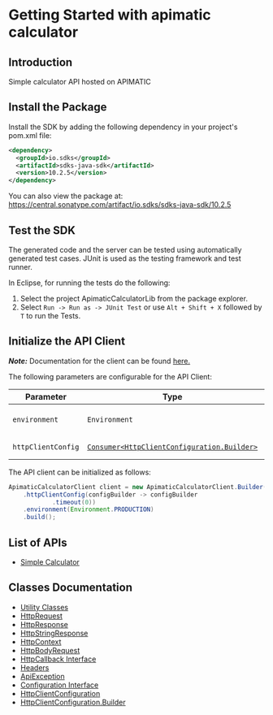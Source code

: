 
# Getting Started with apimatic calculator

## Introduction

Simple calculator API hosted on APIMATIC

## Install the Package

Install the SDK by adding the following dependency in your project's pom.xml file:

```xml
<dependency>
  <groupId>io.sdks</groupId>
  <artifactId>sdks-java-sdk</artifactId>
  <version>10.2.5</version>
</dependency>
```

You can also view the package at:
https://central.sonatype.com/artifact/io.sdks/sdks-java-sdk/10.2.5

## Test the SDK

The generated code and the server can be tested using automatically generated test cases.
JUnit is used as the testing framework and test runner.

In Eclipse, for running the tests do the following:

1. Select the project ApimaticCalculatorLib from the package explorer.
2. Select `Run -> Run as -> JUnit Test` or use `Alt + Shift + X` followed by `T` to run the Tests.

## Initialize the API Client

**_Note:_** Documentation for the client can be found [here.](https://www.github.com/Syed-Subtain/sdks-java-java-sdk/tree/10.2.5/doc/client.md)

The following parameters are configurable for the API Client:

| Parameter | Type | Description |
|  --- | --- | --- |
| `environment` | `Environment` | The API environment. <br> **Default: `Environment.PRODUCTION`** |
| `httpClientConfig` | [`Consumer<HttpClientConfiguration.Builder>`](https://www.github.com/Syed-Subtain/sdks-java-java-sdk/tree/10.2.5/doc/http-client-configuration-builder.md) | Set up Http Client Configuration instance. |

The API client can be initialized as follows:

```java
ApimaticCalculatorClient client = new ApimaticCalculatorClient.Builder()
    .httpClientConfig(configBuilder -> configBuilder
            .timeout(0))
    .environment(Environment.PRODUCTION)
    .build();
```

## List of APIs

* [Simple Calculator](https://www.github.com/Syed-Subtain/sdks-java-java-sdk/tree/10.2.5/doc/controllers/simple-calculator.md)

## Classes Documentation

* [Utility Classes](https://www.github.com/Syed-Subtain/sdks-java-java-sdk/tree/10.2.5/doc/utility-classes.md)
* [HttpRequest](https://www.github.com/Syed-Subtain/sdks-java-java-sdk/tree/10.2.5/doc/http-request.md)
* [HttpResponse](https://www.github.com/Syed-Subtain/sdks-java-java-sdk/tree/10.2.5/doc/http-response.md)
* [HttpStringResponse](https://www.github.com/Syed-Subtain/sdks-java-java-sdk/tree/10.2.5/doc/http-string-response.md)
* [HttpContext](https://www.github.com/Syed-Subtain/sdks-java-java-sdk/tree/10.2.5/doc/http-context.md)
* [HttpBodyRequest](https://www.github.com/Syed-Subtain/sdks-java-java-sdk/tree/10.2.5/doc/http-body-request.md)
* [HttpCallback Interface](https://www.github.com/Syed-Subtain/sdks-java-java-sdk/tree/10.2.5/doc/http-callback-interface.md)
* [Headers](https://www.github.com/Syed-Subtain/sdks-java-java-sdk/tree/10.2.5/doc/headers.md)
* [ApiException](https://www.github.com/Syed-Subtain/sdks-java-java-sdk/tree/10.2.5/doc/api-exception.md)
* [Configuration Interface](https://www.github.com/Syed-Subtain/sdks-java-java-sdk/tree/10.2.5/doc/configuration-interface.md)
* [HttpClientConfiguration](https://www.github.com/Syed-Subtain/sdks-java-java-sdk/tree/10.2.5/doc/http-client-configuration.md)
* [HttpClientConfiguration.Builder](https://www.github.com/Syed-Subtain/sdks-java-java-sdk/tree/10.2.5/doc/http-client-configuration-builder.md)


